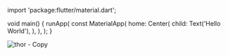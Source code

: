 import 'package:flutter/material.dart';

void main() {
  runApp(
    const MaterialApp(
      home: Center(
        child: Text('Hello World'),
      ),
    ),
  );
}

![thor - Copy](https://user-images.githubusercontent.com/106425118/173022738-34f12c94-5713-417b-9658-0e3c0ba653f8.png)
